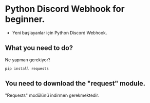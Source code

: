 # Python Discord Webhook for beginner.
- Yeni başlayanlar için Python Discord Webhook.

What you need to do? 
-------------------
Ne yapman gerekiyor?

```
pip install requests
```

You need to download the "request" module.
----------------------------------------
"Requests" modülünü indirmen gerekmektedir.
